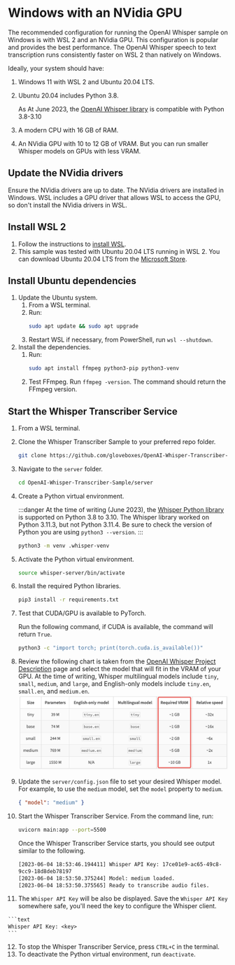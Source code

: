 # Windows with an NVidia GPU

The recommended configuration for running the OpenAI Whisper sample on Windows is with WSL 2 and an NVidia GPU. This configuration is popular and provides the best performance. The OpenAI Whisper speech to text transcription runs consistently faster on WSL 2 than natively on Windows.

Ideally, your system should have:

1. Windows 11 with WSL 2 and Ubuntu 20.04 LTS.
2. Ubuntu 20.04 includes Python 3.8.

   As At June 2023, the [OpenAI Whisper library](https://pypi.org/project/openai-whisper/) is compatible with Python 3.8-3.10

3. A modern CPU with 16 GB of RAM.
4. An NVidia GPU with 10 to 12 GB of VRAM. But you can run smaller Whisper models on GPUs with less VRAM.

## Update the NVidia drivers

Ensure the NVidia drivers are up to date. The NVidia drivers are installed in Windows. WSL includes a GPU driver that allows WSL to access the GPU, so don't install the NVidia drivers in WSL.

## Install WSL 2

1. Follow the instructions to [install WSL](https://learn.microsoft.com/en-us/windows/wsl/install).
2. This sample was tested with Ubuntu 20.04 LTS running in WSL 2. You can download Ubuntu 20.04 LTS from the [Microsoft Store](https://apps.microsoft.com/store/detail/ubuntu-2004/9N6SVWS3RX71).

## Install Ubuntu dependencies

1. Update the Ubuntu system.
   1. From a WSL terminal.
   2. Run:
        ```bash
        sudo apt update && sudo apt upgrade
        ```
   3. Restart WSL if necessary, from PowerShell, run `wsl --shutdown`.
2. Install the dependencies. 
   1. Run:
        ```bash
        sudo apt install ffmpeg python3-pip python3-venv
        ```
   2. Test FFmpeg. Run `ffmpeg -version`. The command should return the FFmpeg version.

## Start the Whisper Transcriber Service

1. From a WSL terminal.
2. Clone the Whisper Transcriber Sample to your preferred repo folder.

    ```bash
    git clone https://github.com/gloveboxes/OpenAI-Whisper-Transcriber-Sample.git
    ```

3. Navigate to the `server` folder.

    ```bash
    cd OpenAI-Whisper-Transcriber-Sample/server
    ```

4. Create a Python virtual environment.

    :::danger
    At the time of writing (June 2023), the [Whisper Python library](https://pypi.org/project/openai-whisper) is supported on Python 3.8 to 3.10. The Whisper library worked on Python 3.11.3, but not Python 3.11.4. Be sure to check the version of Python you are using `python3 --version`.
    :::

    ```bash
    python3 -m venv .whisper-venv
    ```

5. Activate the Python virtual environment.

    ```bash
    source whisper-server/bin/activate
    ```

6. Install the required Python libraries.

    ```bash
    pip3 install -r requirements.txt
    ```

7. Test that CUDA/GPU is available to PyTorch.

   Run the following command, if CUDA is available, the command will return `True`.

    ```bash
    python3 -c "import torch; print(torch.cuda.is_available())"
    ```

8. Review the following chart is taken from the [OpenAI Whisper Project Description](https://pypi.org/project/openai-whisper/) page and select the model that will fit in the VRAM of your GPU. At the time of writing, Whisper multilingual models include `tiny`, `small`, `medium`, and `large`, and English-only models include `tiny.en`, `small.en`, and `medium.en`.
   ![](../media/whisper_model_selection.png)

9.  Update the `server/config.json` file to set your desired Whisper model. For example, to use the `medium` model, set the `model` property to `medium`.

    ```json
    { "model": "medium" }
    ````

10.  Start the Whisper Transcriber Service. From the command line, run:

        ```bash
        uvicorn main:app --port=5500
        ```

        Once the Whisper Transcriber Service starts, you should see output similar to the following.

        ```text
        [2023-06-04 18:53:46.194411] Whisper API Key: 17ce01e9-ac65-49c8-9cc9-18d8deb78197
        [2023-06-04 18:53:50.375244] Model: medium loaded.
        [2023-06-04 18:53:50.375565] Ready to transcribe audio files.
        ```

11.  The `Whisper API Key` will be also be displayed. Save the `Whisper API Key` somewhere safe, you'll need the key to configure the Whisper client.

    ```text
    Whisper API Key: <key>
    ```

12. To stop the Whisper Transcriber Service, press `CTRL+C` in the terminal.
13. To deactivate the Python virtual environment, run `deactivate`.
